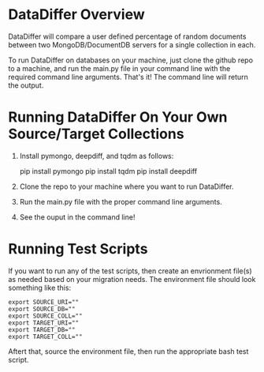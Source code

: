 # DataDiffer Overview
DataDiffer will compare a user defined percentage of random documents between two MongoDB/DocumentDB servers for a single collection in each. 

To run DataDiffer on databases on your machine, just clone the github repo to a machine, and run the main.py file in your command line with the required command line arguments. That's it! The command line will return the output. 

# Running DataDiffer On Your Own Source/Target Collections
1. Install pymongo, deepdiff, and tqdm as follows: 

    pip install pymongo
    pip install tqdm
    pip install deepdiff

2. Clone the repo to your machine where you want to run DataDiffer.
3. Run the main.py file with the proper command line arguments.
4. See the ouput in the command line!


# Running Test Scripts
If you want to run any of the test scripts, then create an envrionment file(s) as needed based on your migration needs. The environment file should look something like this:

    export SOURCE_URI=""
    export SOURCE_DB=""
    export SOURCE_COLL=""
    export TARGET_URI=""
    export TARGET_DB=""
    export TARGET_COLL=""

Aftert that, source the environment file, then run the appropriate bash test script.
